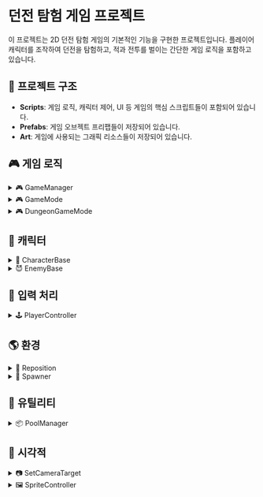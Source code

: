 # 던전 탐험 게임 프로젝트

이 프로젝트는 2D 던전 탐험 게임의 기본적인 기능을 구현한 프로젝트입니다. 플레이어 캐릭터를 조작하여 던전을 탐험하고, 적과 전투를 벌이는 간단한 게임 로직을 포함하고 있습니다.

## 📁 프로젝트 구조

- **Scripts**: 게임 로직, 캐릭터 제어, UI 등 게임의 핵심 스크립트들이 포함되어 있습니다.
- **Prefabs**: 게임 오브젝트 프리팹들이 저장되어 있습니다.
- **Art**: 게임에 사용되는 그래픽 리소스들이 저장되어 있습니다.


## 🎮 게임 로직

<details>
<summary>🎮 GameManager</summary>

    **역할**: 게임의 전반적인 상태와 로직을 관리하는 싱글톤 매니저입니다. 현재 게임 모드를 관리하고 다른 시스템에서 접근할 수 있도록 합니다.

    **핵심 함수**:
    - `GetGameMode()`: 현재 게임 모드를 반환합니다.
    - `SetGameMode()`: 게임 모드를 설정합니다.

</details>

<details>
<summary>🎮 GameMode</summary>

    **역할**: 플레이어 컨트롤러와 캐릭터를 생성하고 연결합니다.

    **핵심 함수**:
    - `SpawnPlayer()`: 플레이어 컨트롤러와 캐릭터를 생성하고 연결합니다.

</details>

<details>
<summary>🎮 DungeonGameMode</summary>

    **역할**: 던전 게임 모드를 관리하는 클래스입니다. GameMode를 상속받아 던전 특화 기능을 제공합니다. (현재 구체적인 기능은 명시되지 않았습니다.)

</details>



## 👤 캐릭터

<details>
<summary>🚶 CharacterBase</summary>

    **역할**: 이동 입력을 받아 처리하는 기본 캐릭터 클래스입니다.

    **핵심 함수**:
    - `OnMove()`: 이동 입력을 받아 처리하는 가상 메서드입니다.
    - `HandleMovement()`: 실제 이동 로직을 처리합니다.

</details>

<details>
<summary>😈 EnemyBase</summary>

    **역할**: 적의 이동 로직을 처리합니다. CharacterBase를 상속받습니다.

    **핵심 함수**:
    - `Movement()`: 적의 이동 로직을 처리합니다.
    - `FindTarget()`: 플레이어 타겟을 찾아 이동 방향을 설정합니다.

</details>



## 🎯 입력 처리

<details>
<summary>🕹 PlayerController</summary>

    **역할**: 이동 입력을 받아 캐릭터에 전달합니다.

    **핵심 함수**:
    - `OnMove()`: 이동 입력을 받아 캐릭터에 전달합니다.

</details>



## 🌎 환경

<details>
<summary>📍 Reposition</summary>

    **역할**: 트리거 영역을 벗어날 때 오브젝트의 위치를 재조정합니다. (예: 맵 경계를 넘어갔을 때 반대편으로 이동)

    **핵심 함수**:
    - `OnTriggerExit2D()`: 트리거 영역을 벗어날 때 오브젝트의 위치를 재조정합니다.

</details>

<details>
<summary>👾 Spawner</summary>

    **역할**:  랜덤한 위치에 적을 생성합니다.

    **핵심 함수**:
    - `SetPlayer()`: 플레이어를 찾아 스포너의 부모로 설정합니다.
    - `Spawn()`: 랜덤한 위치에 적을 생성합니다.

</details>



## 🔧 유틸리티

<details>
<summary>📦 PoolManager</summary>

    **역할**: 오브젝트 풀링을 관리합니다. 지정된 인덱스의 비활성화된 오브젝트를 반환하거나 새로 생성합니다.

    **핵심 함수**:
    - `Get()`: 지정된 인덱스의 비활성화된 오브젝트를 반환하거나 새로 생성합니다.

</details>



## 🎨 시각적

<details>
<summary>📷 SetCameraTarget</summary>

    **역할**: Cinemachine 카메라의 타겟을 설정합니다. 플레이어 캐릭터를 카메라의 추적 대상으로 설정합니다.

</details>

<details>
<summary>🖼️ SpriteController</summary>

    **역할**: 애니메이션과 스프라이트 방향을 업데이트합니다.

    **핵심 함수**:
    - `LateUpdate()`: 애니메이션과 스프라이트 방향을 업데이트합니다.

</details>
